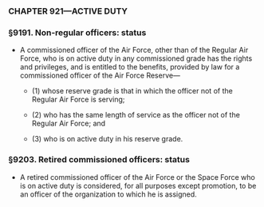 ### **CHAPTER 921—ACTIVE DUTY**

### §9191. Non-regular officers: status
* A commissioned officer of the Air Force, other than of the Regular Air Force, who is on active duty in any commissioned grade has the rights and privileges, and is entitled to the benefits, provided by law for a commissioned officer of the Air Force Reserve—

  * (1) whose reserve grade is that in which the officer not of the Regular Air Force is serving;

  * (2) who has the same length of service as the officer not of the Regular Air Force; and

  * (3) who is on active duty in his reserve grade.

### §9203. Retired commissioned officers: status
* A retired commissioned officer of the Air Force or the Space Force who is on active duty is considered, for all purposes except promotion, to be an officer of the organization to which he is assigned.
